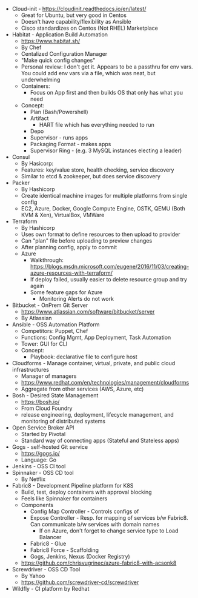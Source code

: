* Cloud-init - https://cloudinit.readthedocs.io/en/latest/
    * Great for Ubuntu, but very good in Centos
    * Doesn't have capability/flexibility as Ansible
	* Cisco standardizes on Centos (Not RHEL) Marketplace
* Habitat - Application Build Automation
    * https://www.habitat.sh/
    * By Chef
    * Centalized Configuration Manager 
    * "Make quick config changes"
    * Personal review:  I don't get it.  Appears to be a passthru for env vars.  You could add env vars via a file, which was neat, but underwhelming
    * Containers:
        * Focus on App first and then builds OS that only has what you need
    * Concept:
        * Plan (Bash/Powershell)
        * Artifact
            * HART file which has everything needed to run
        * Depo
        * Supervisor - runs apps
        * Packaging Format - makes apps
        * Supervisor Ring - (e.g. 3 MySQL instances electing a leader)
* Consul 
    * By Hasicorp:
    * Features: key/value store, health checking, service discovery
    * Similar to etcd & zookeeper, but does service discovery
* Packer
    * By Hashicorp
    * Create identical machine images for multiple platforms from single config
    * EC2, Azure, Docker, Google Compute Engine, OSTK, QEMU (Both KVM & Xen), VirtualBox, VMWare
* Terraform
    * By Hashicorp
    * Uses own format to define resources to then upload to provider
    * Can "plan" file before uploading to preview changes
    * After planning config, apply to commit
    * Azure
        * Walkthrough: https://blogs.msdn.microsoft.com/eugene/2016/11/03/creating-azure-resources-with-terraform/
        * If deploy failed, usually easier to delete resource group and try again
        * Some feature gaps for Azure
            * Monitoring Alerts do not work
* Bitbucket - OnPrem Git Server
    * https://www.atlassian.com/software/bitbucket/server
    * By Atlassian
* Ansible - OSS Automation Platform
    * Competitors: Puppet, Chef
    * Functions: Config Mgmt, App Deployment, Task Automation
    * Tower: GUI for CLI
    * Concept:
        * Playbook: declarative file to configure host
* Cloudforms - Manage container, virtual, private, and public cloud infrastructures
    * Manager of managers
    * https://www.redhat.com/en/technologies/management/cloudforms
    * Aggregate from other services (AWS, Azure, etc)
* Bosh - Desired State Management
    * https://bosh.io/
    * From Cloud Foundry
    * release engineering, deployment, lifecycle management, and monitoring of distributed systems
* Open Service Broker API
    * Started by Pivotal
    * Standard way of connecting apps (Stateful and Stateless apps)
* Gogs - self-hosted Git service
    * https://gogs.io/
    * Language: Go
* Jenkins - OSS CI tool
* Spinnaker - OSS CD tool
    * By Netflix
* Fabric8 - Development Pipeline platform for K8S
    * Build, test, deploy containers with approval blocking
    * Feels like Spinnaker for containers
    * Components
        * Config Map Controller - Controls configs of
        * Expose Controller - Resp. for mapping of services b/w Fabric8. Can communicate b/w services with domain names
            * If on Azure, don't forget to change service type to Load Balancer
        * Fabric8 - Glue
        * Fabric8 Force - Scaffolding
        * Gogs, Jenkins, Nexus (Docker Registry)
    * https://github.com/chrisvugrinec/azure-fabric8-with-acsonk8
* Screwdriver - OSS CD Tool
    * By Yahoo
    * https://github.com/screwdriver-cd/screwdriver
* Wildfly - CI platform by Redhat